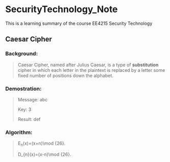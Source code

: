 # SecurityTechnology_Note
This is a learning summary of the course EE4215 Security Technology

## Caesar Cipher
### Background:
> Caesar Cipher, named after Julius Caesar, is a type of **substitution** cipher in which each letter in the plaintext is replaced by a letter some fixed number of positions down the alphabet.
### Demostration:
> Message: abc
>
> Key: 3
>
> Result: def
### Algorithm:
> E<sub>n</sub>(x)=(x+n)\mod {26}.
>
> D_{n}(x)=(x-n)\mod {26}.

